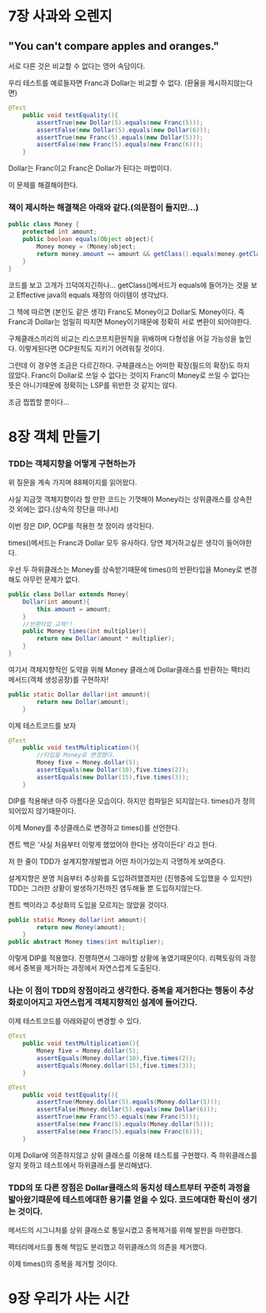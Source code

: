 7장 사과와 오렌지
=

## "You can't compare apples and oranges."

서로 다른 것은 비교할 수 없다는 영어 속담이다.

우리 테스트를 예로들자면 Franc과 Dollar는 비교할 수 없다. (환율을 제시하지않는다면)

```java
@Test
    public void testEquality(){
        assertTrue(new Dollar(5).equals(new Franc(5)));
        assertFalse(new Dollar(5).equals(new Dollar(6)));
        assertTrue(new Franc(5).equals(new Dollar(5)));
        assertFalse(new Franc(5).equals(new Franc(6)));
    }
```

Dollar는 Franc이고 Franc은 Dollar가 된다는 마법이다.

이 문제를 해결해야한다.

### 책이 제시하는 해결책은 아래와 같다.(의문점이 들지만...)

```java
public class Money {
    protected int amount;
    public boolean equals(Object object){
        Money money = (Money)object;
        return money.amount == amount && getClass().equals(money.getClass());
    }
}
```

코드를 보고 고개가 끄덕여지긴하나... getClass()메서드가 equals에 들어가는 것을 보고 Effective java의 equals 재정의 아이템이 생각났다.

그 책에 따르면 (본인도 같은 생각) Franc도 Money이고 Dollar도 Money이다.
즉 Franc과 Dollar는 엄밀히 따지면 Money이기때문에 정확히 서로 변환이 되어야한다.

구체클래스끼리의 비교는 리스코프치환원칙을 위배하며 다형성을 어길 가능성을 높인다. 이렇게된다면 OCP원칙도 지키기 어려워질 것이다.

그런데 이 경우엔 조금은 다르긴하다. 구체클래스는 어떠한 확장(필드의 확장)도 하지 않았다. Franc이 Dollar로 쓰일 수 없다는 것이지 Franc이 Money로 쓰일 수 없다는 뜻은 아니기때문에 정확히는 LSP를 위반한 것 같지는 않다.

조금 찝찝할 뿐이다...

8장 객체 만들기
=

### TDD는 객체지향을 어떻게 구현하는가

위 질문을 계속 가지며 88페이지를 읽어왔다.

사실 지금껏 객체지향이라 할 만한 코드는 기껏해야 Money라는 상위클래스를 상속한것 외에는 없다.(상속의 장단을 떠나서)

이번 장은 DIP, OCP를 적용한 첫 장이라 생각된다.

times()메서드는 Franc과 Dollar 모두 유사하다. 당연 제거하고싶은 생각이 들어야한다.

우선 두 하위클래스는 Money를 상속받기때문에 times()의 반환타입을 Money로 변경해도 아무런 문제가 없다.

```java
public class Dollar extends Money{
    Dollar(int amount){
        this.amount = amount;
    }
    //반환타입 교체!!
    public Money times(int multiplier){
        return new Dollar(amount * multiplier);
    }
}
```

여기서 객체지향적인 도약을 위해 Money 클래스에 Dollar클래스를 반환하는 팩터리 메서드(객체 생성공장)를 구현하자!

```java
public static Dollar dollar(int amount){
        return new Dollar(amount);
    }
```

이제 테스트코드를 보자

```java
@Test
    public void testMultiplication(){
        //타입을 Money로 변경했다.
        Money five = Money.dollar(5);
        assertEquals(new Dollar(10),five.times(2));
        assertEquals(new Dollar(15),five.times(3));
    }
```

DIP를 적용해낸 아주 아름다운 모습이다. 하지만 컴파일은 되지않는다. times()가 정의되어있지 않기때문이다.

이제 Money를 추상클래스로 변경하고 times()를 선언한다.

켄트 백은 '사실 처음부터 이렇게 했었어야 한다는 생각이든다' 라고 한다.

저 한 줄이 TDD가 설계지향개발법과 어떤 차이가있는지 극명하게 보여준다.

설계지향은 분명 처음부터 추상화를 도입하려했겠지만 (진행중에 도입했을 수 있지만) TDD는 그러한 상황이 발생하기전까진 염두해둘 뿐 도입하지않는다.

켄트 백이라고 추상화의 도입을 모르지는 않았을 것이다.

```java
public static Money dollar(int amount){
        return new Money(amount);
    }
public abstract Money times(int multiplier);
```

이렇게 DIP를 적용했다. 진행하면서 그래야할 상황에 놓였기때문이다. 리팩토링의 과정에서 중복을 제거하는 과정에서 자연스럽게 도출된다.

### 나는 이 점이 TDD의 장점이라고 생각한다. 중복을 제거한다는 행동이 추상화로이어지고 자연스럽게 객체지향적인 설계에 들어간다.

이제 테스트코드를 아래와같이 변경할 수 있다.

```java
@Test
    public void testMultiplication(){
        Money five = Money.dollar(5);
        assertEquals(Money.dollar(10),five.times(2));
        assertEquals(Money.dollar(15),five.times(3));
    }
```

```java
@Test
    public void testEquality(){
        assertTrue(Money.dollar(5).equals(Money.dollar(5)));
        assertFalse(Money.dollar(5).equals(new Dollar(6)));
        assertTrue(new Franc(5).equals(new Franc(5)));
        assertFalse(new Franc(5).equals(Money.dollar(5)));
        assertFalse(new Franc(5).equals(new Franc(6)));
    }
```

이제 Dollar에 의존하지않고 상위 클래스를 이용해 테스트를 구현했다. 즉 하위클래스를 알지 못하고 테스트에서 하위클래스를 분리해냈다.

### TDD의 또 다른 장점은 Dollar클래스의 동치성 테스트부터 꾸준히 과정을 밟아왔기때문에 테스트에대한 용기를 얻을 수 있다. 코드에대한 확신이 생기는 것이다.

메서드의 시그니처를 상위 클래스로 통일시켰고 중복제거를 위해 발판을 마련했다.

팩터리메서드를 통해 책임도 분리했고 하위클래스의 의존을 제거했다.

이제 times()의 중복을 제거할 것이다.

9장 우리가 사는 시간
=





